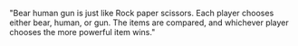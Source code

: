 "Bear human gun is just like Rock paper scissors. Each player chooses either bear, human, or gun. The items are compared, and whichever player chooses the more powerful item wins."